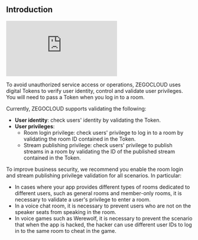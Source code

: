 ## Introduction

<div class="youtube-video-container">
    <iframe src="https://www.youtube.com/embed/CuRq8wucobU" title="ZEGOCLOUD Key Concept Intro: use Tokens for authentication" frameborder="0" allow="accelerometer; autoplay; clipboard-write; encrypted-media; gyroscope; picture-in-picture; web-share" allowfullscreen></iframe>
</div>

To avoid unauthorized service access or operations, ZEGOCLOUD uses digital Tokens to verify user identity, control and validate user privileges. You will need to pass a Token when you log in to a room. 

Currently, ZEGOCLOUD supports validating the following: 
- **User identity**: check users' identity by validating the Token.
- **User privileges**: 
    - Room login privilege: check users' privilege to log in to a room by validating the room ID contained in the Token.
    - Stream publishing privilege: check users' privilege to publish streams in a room by validating the ID of the published stream contained in the Token.


To improve business security, we recommend you enable the room login and stream publishing privilege validation for all scenarios. In particular: 

- In cases where your app provides different types of rooms dedicated to different users, such as general rooms and member-only rooms, it is necessary to validate a user's privilege to enter a room.
- In a voice chat room, it is necessary to prevent users who are not on the speaker seats from speaking in the room. 
- In voice games such as Werewolf, it is necessary to prevent the scenario that when the app is hacked, the hacker can use different user IDs to log in to the same room to cheat in the game. 















